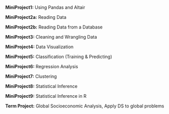 **MiniProject1:** Using Pandas and Altair

**MiniProject2a:** Reading Data

**MiniProject2b:** Reading Data from a Database

**MiniProject3:** Cleaning and Wrangling Data

**MiniProject4:** Data Visualization

**MiniProject5:** Classification (Training & Predicting)

**MiniProject6:** Regression Analysis

**MiniProject7:** Clustering

**MiniProject8:** Statistical Inference

**MiniProject9:** Statistical Inference in R

**Term Project:** Global Socioeconomic Analysis, Apply DS to global problems

